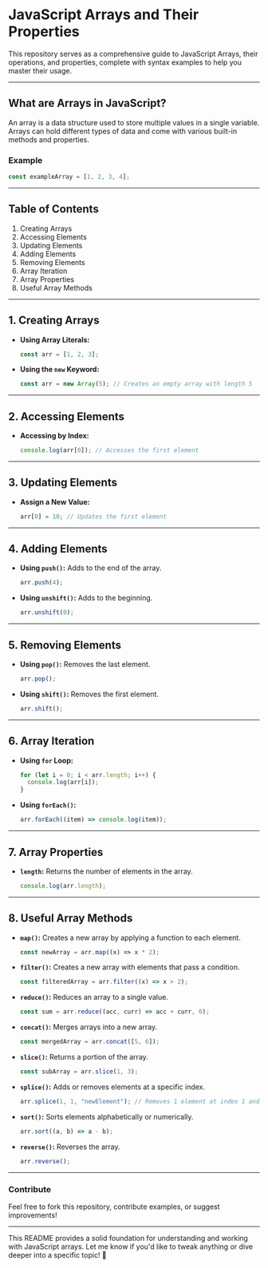 # **JavaScript Arrays and Their Properties**

This repository serves as a comprehensive guide to JavaScript Arrays, their operations, and properties, complete with syntax examples to help you master their usage.

---

## **What are Arrays in JavaScript?**

An array is a data structure used to store multiple values in a single variable. Arrays can hold different types of data and come with various built-in methods and properties.

### Example

```javascript
const exampleArray = [1, 2, 3, 4];
```

---

## **Table of Contents**

1. Creating Arrays
2. Accessing Elements
3. Updating Elements
4. Adding Elements
5. Removing Elements
6. Array Iteration
7. Array Properties
8. Useful Array Methods

---

## **1. Creating Arrays**

- **Using Array Literals:**

  ```javascript
  const arr = [1, 2, 3];
  ```

- **Using the `new` Keyword:**

  ```javascript
  const arr = new Array(5); // Creates an empty array with length 5
  ```

---

## **2. Accessing Elements**

- **Accessing by Index:**

  ```javascript
  console.log(arr[0]); // Accesses the first element
  ```

---

## **3. Updating Elements**

- **Assign a New Value:**

  ```javascript
  arr[0] = 10; // Updates the first element
  ```

---

## **4. Adding Elements**

- **Using `push()`:** Adds to the end of the array.

  ```javascript
  arr.push(4);
  ```

- **Using `unshift()`:** Adds to the beginning.

  ```javascript
  arr.unshift(0);
  ```

---

## **5. Removing Elements**

- **Using `pop()`:** Removes the last element.

  ```javascript
  arr.pop();
  ```

- **Using `shift()`:** Removes the first element.

  ```javascript
  arr.shift();
  ```

---

## **6. Array Iteration**

- **Using `for` Loop:**

  ```javascript
  for (let i = 0; i < arr.length; i++) {
    console.log(arr[i]);
  }
  ```

- **Using `forEach()`:**

  ```javascript
  arr.forEach((item) => console.log(item));
  ```

---

## **7. Array Properties**

- **`length`:** Returns the number of elements in the array.

  ```javascript
  console.log(arr.length);
  ```

---

## **8. Useful Array Methods**

- **`map()`:** Creates a new array by applying a function to each element.

  ```javascript
  const newArray = arr.map((x) => x * 2);
  ```

- **`filter()`:** Creates a new array with elements that pass a condition.

  ```javascript
  const filteredArray = arr.filter((x) => x > 2);
  ```

- **`reduce()`:** Reduces an array to a single value.

  ```javascript
  const sum = arr.reduce((acc, curr) => acc + curr, 0);
  ```

- **`concat()`:** Merges arrays into a new array.

  ```javascript
  const mergedArray = arr.concat([5, 6]);
  ```

- **`slice()`:** Returns a portion of the array.

  ```javascript
  const subArray = arr.slice(1, 3);
  ```

- **`splice()`:** Adds or removes elements at a specific index.

  ```javascript
  arr.splice(1, 1, "newElement"); // Removes 1 element at index 1 and adds "newElement"
  ```

- **`sort()`:** Sorts elements alphabetically or numerically.

  ```javascript
  arr.sort((a, b) => a - b);
  ```

- **`reverse()`:** Reverses the array.

  ```javascript
  arr.reverse();
  ```

---

### **Contribute**

Feel free to fork this repository, contribute examples, or suggest improvements!

---

This README provides a solid foundation for understanding and working with JavaScript arrays. Let me know if you'd like to tweak anything or dive deeper into a specific topic! 🚀
